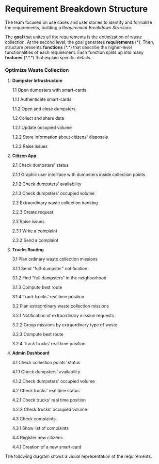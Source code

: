 # Requirement Breakdown Structure

The team focused on use cases and user stories to identify and formalize the requirements, building a _Requirement Breakdown Structure_.

The **goal** that unites all the requirements is the optimization of waste collection. At the second level, the goal generates **requirements** (\*). Then, structure presents **functions** (\*.\*) that describe the higher-level functionalities of each requirement. Each function splits up into many **features** (\*.\*.\*) that explain specific details.

### Optimize Waste Collection

1. **Dumpster Infrastructure**

    1.1 Open dumpsters with smart-cards
    
    1.1.1 Authenticate smart-cards
    
    1.1.2 Open and close dumpsters
    
    1.2 Collect and share data
    
    1.2.1 Update occupied volume
    
    1.2.2 Store information about citizens' disposals
    
    1.2.3 Raise issues

2. **Citizen App**

    2.1 Check dumpsters' status
    
    2.1.1 Graphic user interface with dumpsters inside collection points
    
    2.1.2 Check dumpsters' availability
    
    2.1.3 Check dumpsters' occupied volume
    
    2.2 Extraordinary waste collection booking
    
    2.2.3 Create request
    
    2.3 Raise issues
    
    2.3.1 Write a complaint
    
    2.3.2 Send a complaint

3. **Trucks Routing**

    3.1 Plan ordinary waste collection missions
    
    3.1.1 Send "full-dumpster" notification
    
    3.1.2 Find "full dumpsters" in the neighborhood
    
    3.1.3 Compute best route
    
    3.1.4 Track trucks' real time position
    
    3.2 Plan extraordinary waste collection missions
    
    3.2.1 Notification of extraordinary mission requests
    
    3.2.2 Group missions by extraordinary type of waste
    
    3.2.3 Compute best route
    
    3.2.4 Track trucks' real time position

4. **Admin Dashboard**

    4.1 Check collection points' status
    
    4.1.1 Check dumpsters' availability
    
    4.1.2 Check dumpsters' occupied volume
    
    4.2 Check trucks' real time status
    
    4.2.1 Check trucks' real time position
    
    4.2.2 Check trucks' occupied volume
    
    4.3 Check complaints
    
    4.3.1 Show list of complaints
    
    4.4 Register new citizens
    
    4.4.1 Creation of a new smart-card

The following diagram shows a visual representation of the requirements.

<!--![Diagram Image Link](./requirement-breakdown-structure.pm.puml)-->